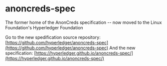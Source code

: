 # anoncreds-spec
The former home of the AnonCreds specification -- now moved to the Linux Foundation's Hyperledger Foundation

Go to the new spedification source repository: [https://github.com/hyperledger/anoncreds-spec](https://github.com/hyperledger/anoncreds-spec)
And the new specification: [https://hyperledger.github.io/anoncreds-spec/](https://hyperledger.github.io/anoncreds-spec/)
